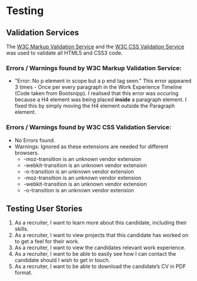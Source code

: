 # Testing
## Validation Services
The [W3C Markup Validation Service](https://validator.w3.org/) and the [W3C CSS Validation Service](https://jigsaw.w3.org/css-validator/) was used to validate all HTML5 and CSS3 code.

### Errors / Warnings found by W3C Markup Validation Service:
- "Error: No p element in scope but a p end tag seen." This error appeared 3 times - 
Once per every paragraph in the Work Experience Timeline (Code taken from Bootsnipp).
I realised that this error was occuring because a H4 element was being placed **inside** a paragraph element. I fixed this by simply moving the H4 element outside the Paragraph element.


### Errors / Warnings found by W3C CSS Validation Service:
- No Errors found.
- Warnings: Ignored as these extensions are needed for different browsers.
    - -moz-transition is an unknown vendor extension
	- -webkit-transition is an unknown vendor extension
	- -o-transition is an unknown vendor extension
	- -moz-transition is an unknown vendor extension
    - -webkit-transition is an unknown vendor extension
	- -o-transition is an unknown vendor extension
        
## Testing User Stories 

1. As a recruiter, I want to learn more about this candidate, 
including their skills.
2. As a recruiter, I want to view projects that this candidate 
has worked on to get a feel for their work.
3. As a recruiter, I want to view the candidates relevant work 
experience.
4. As a recruiter, I want to be able to easily see how I can contact 
the candidate should I wish to get in touch.
5. As a recruiter, I want to be able to download the candidate’s 
CV in PDF format.